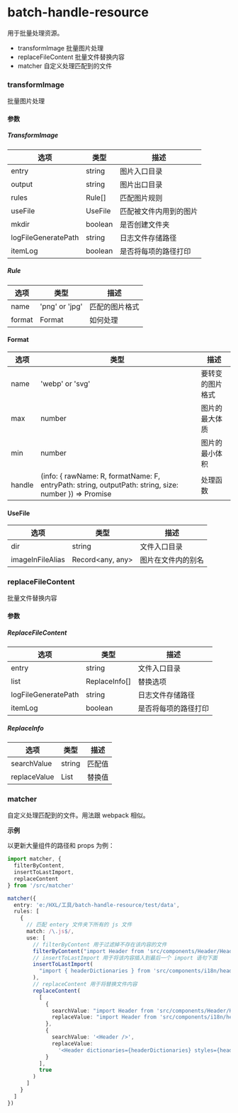 # batch-handle-resource

用于批量处理资源。

- transformImage 批量图片处理
- replaceFileContent 批量文件替换内容
- matcher 自定义处理匹配到的文件

### transformImage

批量图片处理

#### 参数

##### TransformImage

| 选项                | 类型    | 描述                   |
| ------------------- | ------- | ---------------------- |
| entry               | string  | 图片入口目录           |
| output              | string  | 图片出口目录           |
| rules               | Rule[]  | 匹配图片规则           |
| useFile             | UseFile | 匹配被文件内用到的图片 |
| mkdir               | boolean | 是否创建文件夹         |
| logFileGeneratePath | string  | 日志文件存储路径       |
| itemLog             | boolean | 是否将每项的路径打印   |

##### Rule

| 选项   | 类型           | 描述           |
| ------ | -------------- | -------------- |
| name   | 'png' or 'jpg' | 匹配的图片格式 |
| format | Format         | 如何处理       |

#### Format

| 选项   | 类型                                                                                                       | 描述             |
| ------ | ---------------------------------------------------------------------------------------------------------- | ---------------- |
| name   | 'webp' or 'svg'                                                                                            | 要转变的图片格式 |
| max    | number                                                                                                     | 图片的最大体质   |
| min    | number                                                                                                     | 图片的最小体积   |
| handle | (info: { rawName: R, formatName: F, entryPath: string, outputPath: string, size: number }) => Promise<any> | 处理函数         |

#### UseFile

| 选项             | 类型             | 描述               |
| ---------------- | ---------------- | ------------------ |
| dir              | string           | 文件入口目录       |
| imageInFileAlias | Record<any, any> | 图片在文件内的别名 |

### replaceFileContent

批量文件替换内容

#### 参数

##### ReplaceFileContent

| 选项                | 类型          | 描述                 |
| ------------------- | ------------- | -------------------- |
| entry               | string        | 文件入口目录         |
| list                | ReplaceInfo[] | 替换选项             |
| logFileGeneratePath | string        | 日志文件存储路径     |
| itemLog             | boolean       | 是否将每项的路径打印 |

##### ReplaceInfo

| 选项         | 类型   | 描述   |
| ------------ | ------ | ------ |
| searchValue  | string | 匹配值 |
| replaceValue | List   | 替换值 |

### matcher

自定义处理匹配到的文件。用法跟 webpack 相似。

**示例**

以更新大量组件的路径和 props 为例：

```ts
import matcher, {
  filterByContent,
  insertToLastImport,
  replaceContent
} from '/src/matcher'

matcher({
  entry: 'e:/HXL/工具/batch-handle-resource/test/data',
  rules: [
    {
      // 匹配 entery 文件夹下所有的 js 文件
      match: /\.js$/,
      use: [
        // filterByContent 用于过滤掉不存在该内容的文件
        filterByContent("import Header from 'src/components/Header/Header'"),
        // insertToLastImport 用于将该内容插入到最后一个 import 语句下面
        insertToLastImport(
          "import { headerDictionaries } from 'src/components/i18n/header/config/i18n/en'"
        ),
        // replaceContent 用于将替换文件内容
        replaceContent(
          [
            {
              searchValue: "import Header from 'src/components/Header/Header'",
              replaceValue: "import Header from 'src/components/i18n/header'"
            },
            {
              searchValue: '<Header />',
              replaceValue:
                '<Header dictionaries={headerDictionaries} styles={headerStyles} />'
            }
          ],
          true
        )
      ]
    }
  ]
})
```
